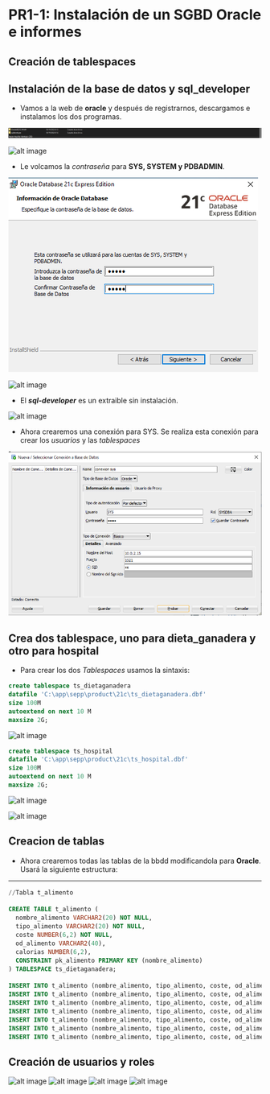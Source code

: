 # PR1-1: Instalación de un SGBD Oracle e informes
## Creación de tablespaces

## Instalación de la base de datos y sql_developer

- Vamos a la web de **oracle** y después de registrarnos, descargamos e instalamos los dos programas.

![alt image](/ABD/PR1-1%20Instalación%20de%20un%20SGBD%20Oracle%20e%20informes/Imagenes/Instalación.png)

![alt image](/ABD/PR1-1%20Instalación%20de%20un%20SGBD%20Oracle%20e%20informes/Imagenes/Instalacion.png)

- Le volcamos la *contraseña* para **SYS, SYSTEM y PDBADMIN**.

![alt image](/ABD/PR1-1%20Instalación%20de%20un%20SGBD%20Oracle%20e%20informes/Imagenes/contraseña_instalacion.png)

![alt image](/ABD/PR1-1%20Instalación%20de%20un%20SGBD%20Oracle%20e%20informes/Imagenes/fin_instalacion.png)

- El ***sql-developer*** es un extraible sin instalación.

![alt image](/ABD/PR1-1%20Instalación%20de%20un%20SGBD%20Oracle%20e%20informes/Imagenes/sql_developer.png)

- Ahora crearemos una conexión para SYS. Se realiza esta conexión para crear los *usuarios* y las *tablespaces*

![alt image](/ABD/PR1-1%20Instalación%20de%20un%20SGBD%20Oracle%20e%20informes/Imagenes/conexión.png)

## Crea dos tablespace, uno para dieta_ganadera y otro para hospital

- Para crear los dos *Tablespaces* usamos la sintaxis:

```sql
create tablespace ts_dietaganadera
datafile 'C:\app\sepp\product\21c\ts_dietaganadera.dbf'
size 100M
autoextend on next 10 M
maxsize 2G;
```

![alt image](/ABD/PR1-1%20Instalación%20de%20un%20SGBD%20Oracle%20e%20informes/Imagenes/ts_dietaganadera.png)

```sql
create tablespace ts_hospital
datafile 'C:\app\sepp\product\21c\ts_hospital.dbf'
size 100M
autoextend on next 10 M
maxsize 2G;
```

![alt image](/ABD/PR1-1%20Instalación%20de%20un%20SGBD%20Oracle%20e%20informes/Imagenes/ts_hospital.png)

![alt image](/ABD/PR1-1%20Instalación%20de%20un%20SGBD%20Oracle%20e%20informes/Imagenes/tablespaces.png)

## Creacion de tablas

- Ahora crearemos todas las tablas de la bbdd modificandola para **Oracle**. Usará la siguiente estructura:

---

```sql
//Tabla t_alimento

CREATE TABLE t_alimento (
  nombre_alimento VARCHAR2(20) NOT NULL,
  tipo_alimento VARCHAR2(20) NOT NULL,
  coste NUMBER(6,2) NOT NULL,
  od_alimento VARCHAR2(40),
  calorias NUMBER(6,2),
  CONSTRAINT pk_alimento PRIMARY KEY (nombre_alimento)
) TABLESPACE ts_dietaganadera;

INSERT INTO t_alimento (nombre_alimento, tipo_alimento, coste, od_alimento, calorias) VALUES ('alfalfa', 'alfalfa deshidratada', 0.15, 'normativa de calidad', 500.00);
INSERT INTO t_alimento (nombre_alimento, tipo_alimento, coste, od_alimento, calorias) VALUES ('algodon', 'semillas de algodon', 0.15, 'alto contenido en fibra', 500.00);
INSERT INTO t_alimento (nombre_alimento, tipo_alimento, coste, od_alimento, calorias) VALUES ('cebada', 'grano', 0.40, 'grano triturado', 100.00);
INSERT INTO t_alimento (nombre_alimento, tipo_alimento, coste, od_alimento, calorias) VALUES ('maiz', 'grano', 0.15, 'grano machacado', 500.00);
INSERT INTO t_alimento (nombre_alimento, tipo_alimento, coste, od_alimento, calorias) VALUES ('pienso', 'pienso', 0.15, 'mezcla de granos', 500.00);
INSERT INTO t_alimento (nombre_alimento, tipo_alimento, coste, od_alimento, calorias) VALUES ('soja', 'grano', 0.50, 'grano entero', 250.00);
INSERT INTO t_alimento (nombre_alimento, tipo_alimento, coste, od_alimento, calorias) VALUES ('trigo', 'grano', 0.30, 'grano selecto', 300.00);
```

## Creación de usuarios y roles

![alt image](/ABD/PR1-1%20Instalación%20de%20un%20SGBD%20Oracle%20e%20informes/Imagenes/Creacion%20usuarios.png)
![alt image](/ABD/PR1-1%20Instalación%20de%20un%20SGBD%20Oracle%20e%20informes/Imagenes/admin_hospital.png)
![alt image](/ABD/PR1-1%20Instalación%20de%20un%20SGBD%20Oracle%20e%20informes/Imagenes/rol_select.png)
![alt image](/ABD/PR1-1%20Instalación%20de%20un%20SGBD%20Oracle%20e%20informes/Imagenes/rolausuario.png)
